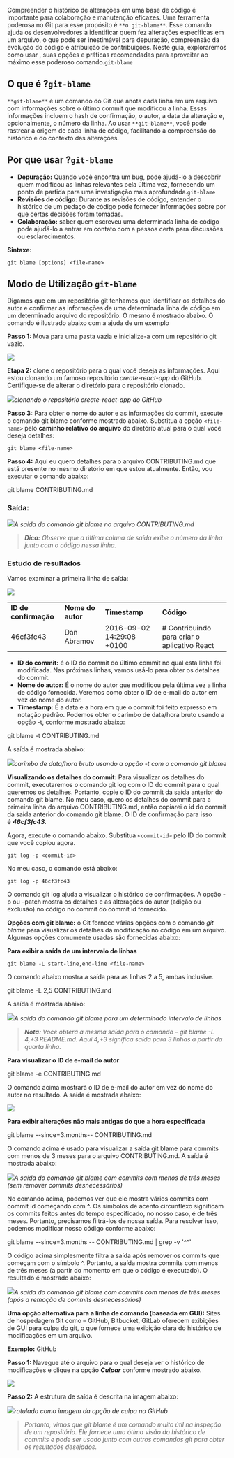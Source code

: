 Compreender o histórico de alterações em uma base de código é importante para colaboração e manutenção eficazes. Uma ferramenta poderosa no Git para esse propósito é `**o git-blame**`. Esse comando ajuda os desenvolvedores a identificar quem fez alterações específicas em um arquivo, o que pode ser inestimável para depuração, compreensão da evolução do código e atribuição de contribuições. Neste guia, exploraremos como usar , suas opções e práticas recomendadas para aproveitar ao máximo esse poderoso comando.`git-blame`

## O que é ?`git-blame`

`**git-blame**` é um comando do Git que anota cada linha em um arquivo com informações sobre o último commit que modificou a linha. Essas informações incluem o hash de confirmação, o autor, a data da alteração e, opcionalmente, o número da linha. Ao usar `**git-blame**`, você pode rastrear a origem de cada linha de código, facilitando a compreensão do histórico e do contexto das alterações.

## Por que usar ?`git-blame`

- **Depuração:** Quando você encontra um bug, pode ajudá-lo a descobrir quem modificou as linhas relevantes pela última vez, fornecendo um ponto de partida para uma investigação mais aprofundada.`git-blame`
- **Revisões de código:** Durante as revisões de código, entender o histórico de um pedaço de código pode fornecer informações sobre por que certas decisões foram tomadas.
- **Colaboração:** saber quem escreveu uma determinada linha de código pode ajudá-lo a entrar em contato com a pessoa certa para discussões ou esclarecimentos.

**Sintaxe:**

```
git blame [options] <file-name>
```
## Modo de Utilização `git-blame`

Digamos que em um repositório git tenhamos que identificar os detalhes do autor e confirmar as informações de uma determinada linha de código em um determinado arquivo do repositório. O mesmo é mostrado abaixo. O comando é ilustrado abaixo com a ajuda de um exemplo

**Passo 1:** Mova para uma pasta vazia e inicialize-a com um repositório git vazio.

![](https://media.geeksforgeeks.org/wp-content/uploads/20220227142617/init-660x77.png)

**Etapa 2:** clone o repositório para o qual você deseja as informações. Aqui estou clonando um famoso repositório _create-react-app_ do GitHub. Certifique-se de alterar o diretório para o repositório clonado.

![](https://media.geeksforgeeks.org/wp-content/uploads/20220227142615/clone-660x213.png)_clonando o repositório create-react-app do GitHub_

**Passo 3:** Para obter o nome do autor e as informações do commit, execute o comando git blame conforme mostrado abaixo. Substitua a opção `<file-name>` pelo **caminho relativo do arquivo** do diretório atual para o qual você deseja detalhes:

```
git blame <file-name>
```

**Passo 4:** Aqui eu quero detalhes para o arquivo CONTRIBUTING.md que está presente no mesmo diretório em que estou atualmente. Então, vou executar o comando abaixo:

git blame CONTRIBUTING.md

### Saída:

![](https://media.geeksforgeeks.org/wp-content/uploads/20220227142613/blame-660x373.png)_A saída do comando git blame no arquivo CONTRIBUTING.md_

> **_Dica:_** _Observe que a última coluna de saída exibe o número da linha junto com o código nessa linha._

### **Estudo de resultados**

Vamos examinar a primeira linha de saída:

![](https://media.geeksforgeeks.org/wp-content/uploads/20220227142616/first-660x88.png)

|                       |                   |                           |                                              |
| --------------------- | ----------------- | ------------------------- | -------------------------------------------- |
| **ID de confirmação** | **Nome do autor** | **Timestamp**             | **Código**                                   |
| 46cf3fc43             | Dan Abramov       | 2016-09-02 14:29:08 +0100 | # Contribuindo para criar o aplicativo React |

- **ID do commit:** é o ID do commit do último commit no qual esta linha foi modificada. Nas próximas linhas, vamos usá-lo para obter os detalhes do commit.
- **Nome do autor:** É o nome do autor que modificou pela última vez a linha de código fornecida. Veremos como obter o ID de e-mail do autor em vez do nome do autor.
- **Timestamp:** É a data e a hora em que o commit foi feito expresso em notação padrão. Podemos obter o carimbo de data/hora bruto usando a opção -t, conforme mostrado abaixo:

git blame -t CONTRIBUTING.md

A saída é mostrada abaixo:

![](https://media.geeksforgeeks.org/wp-content/uploads/20220227194355/timetimemin-660x357.jpg)_carimbo de data/hora bruto usando a opção -t com o comando git blame_

**Visualizando os detalhes do commit:** Para visualizar os detalhes do commit, executaremos o comando git log com o ID do commit para o qual queremos os detalhes. Portanto, copie o ID do commit da saída anterior do comando git blame. No meu caso, quero os detalhes do commit para a primeira linha do arquivo CONTRIBUTING.md, então copiarei o id do commit da saída anterior do comando git blame. O ID de confirmação para isso é **_46cf3fc43._**

Agora, execute o comando abaixo. Substitua `<commit-id>` pelo ID do commit que você copiou agora.

```
git log -p <commit-id>
```

No meu caso, o comando está abaixo:

```
git log -p 46cf3fc43
```

O comando git log ajuda a visualizar o histórico de confirmações. A opção -p ou –patch mostra os detalhes e as alterações do autor (adição ou exclusão) no código no commit do commit id fornecido.

**Opções com git blame:** o Git fornece várias opções com o comando _git blame_ para visualizar os detalhes da modificação no código em um arquivo. Algumas opções comumente usadas são fornecidas abaixo:

**Para exibir a saída de um intervalo de linhas**

```
git blame -L start-line,end-line <file-name>
```

O comando abaixo mostra a saída para as linhas 2 a 5, ambas inclusive.

git blame -L 2,5 CONTRIBUTING.md

A saída é mostrada abaixo:

![](https://media.geeksforgeeks.org/wp-content/uploads/20220227155101/range-660x128.png)_A saída do comando git blame para um determinado intervalo de linhas_

> **_Nota:_** _Você obterá a mesma saída para o comando – git blame -L 4,+3 README.md. Aqui 4,+3 significa saída para 3 linhas a partir da quarta linha._

**Para visualizar o ID de e-mail do autor**

git blame -e CONTRIBUTING.md

O comando acima mostrará o ID de e-mail do autor em vez do nome do autor no resultado. A saída é mostrada abaixo:

![](https://media.geeksforgeeks.org/wp-content/uploads/20220227155548/email-660x171.png)

**Para exibir alterações não mais antigas do que** a **hora especificada**

git blame --since=3.months-- CONTRIBUTING.md

O comando acima é usado para visualizar a saída git blame para commits com menos de 3 meses para o arquivo CONTRIBUTING.md. A saída é mostrada abaixo:

![](https://media.geeksforgeeks.org/wp-content/uploads/20220227162749/full-660x391.png)_A saída do comando git blame com commits com menos de três meses (sem remover commits desnecessários)_

No comando acima, podemos ver que ele mostra vários commits com commit id começando com **^.** Os símbolos de acento circunflexo significam os commits feitos antes do tempo especificado, no nosso caso, é de três meses. Portanto, precisamos filtrá-los de nossa saída. Para resolver isso, podemos modificar nosso código conforme abaixo:

git blame --since=3.months -- CONTRIBUTING.md | grep -v '^\^'

O código acima simplesmente filtra a saída após remover os commits que começam com o símbolo ^. Portanto, a saída mostra commits com menos de três meses (a partir do momento em que o código é executado). O resultado é mostrado abaixo:

![](https://media.geeksforgeeks.org/wp-content/uploads/20220227163331/limit-660x260.png)_A saída do comando git blame com commits com menos de três meses (após a remoção de commits desnecessários)_

**Uma opção alternativa para a linha de comando (baseada em GUI):** Sites de hospedagem Git como – GitHub, Bitbucket, GitLab oferecem exibições de GUI para culpa do git, o que fornece uma exibição clara do histórico de modificações em um arquivo.

**Exemplo:** GitHub

**Passo 1:** Navegue até o arquivo para o qual deseja ver o histórico de modificações e clique na opção **_Culpar_** conforme mostrado abaixo.

![](https://media.geeksforgeeks.org/wp-content/uploads/20220218152915/dine-300x187.jpg)

**Passo 2:** A estrutura de saída é descrita na imagem abaixo:

![](https://media.geeksforgeeks.org/wp-content/uploads/20220218153337/lab-300x197.png)_rotulada como imagem da opção de culpa no GitHub_

> _Portanto, vimos que git blame é um comando muito útil na inspeção de um repositório. Ele fornece uma ótima visão do histórico de commits e pode ser usado junto com outros comandos git para obter os resultados desejados._


